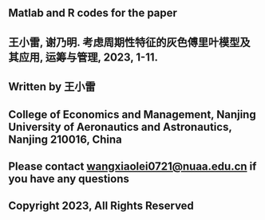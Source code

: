 
## Matlab and R codes for the paper 
## 王小雷, 谢乃明. 考虑周期性特征的灰色傅里叶模型及其应用, 运筹与管理, 2023, 1-11.

## Written by 王小雷

## College of Economics and Management, Nanjing University of Aeronautics and Astronautics, Nanjing 210016, China

## Please contact wangxiaolei0721@nuaa.edu.cn if you have any questions

## Copyright 2023, All Rights Reserved
